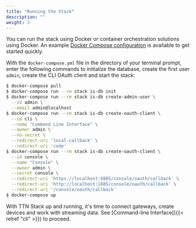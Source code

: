 ```yaml
---
title: "Running the Stack"
description: ""
weight: 3
---
```


You can run the stack using Docker or container orchestration solutions using Docker. An example [Docker Compose configuration](https://github.com/TheThingsNetwork/lorawan-stack/tree/master/docker-compose.yml) is available to get started quickly.

With the `docker-compose.yml` file in the directory of your terminal prompt, enter the following commands to initialize the database, create the first user `admin`, create the CLI OAuth client and start the stack:

```bash
$ docker-compose pull
$ docker-compose run --rm stack is-db init
$ docker-compose run --rm stack is-db create-admin-user \
  --id admin \
  --email admin@localhost
$ docker-compose run --rm stack is-db create-oauth-client \
  --id cli \
  --name "Command Line Interface" \
  --owner admin \
  --no-secret \
  --redirect-uri 'local-callback' \
  --redirect-uri 'code'
$ docker-compose run --rm stack is-db create-oauth-client \
  --id console \
  --name "Console" \
  --owner admin \
  --secret console \
  --redirect-uri 'https://localhost:8885/console/oauth/callback' \
  --redirect-uri 'http://localhost:1885/console/oauth/callback' \
  --redirect-uri '/console/oauth/callback'
$ docker-compose up
```

With TTN Stack up and running, it's time to connect gateways, create devices and work with streaming data. See [Command-line Interface]({{< relref "cli" >}}) to proceed.
